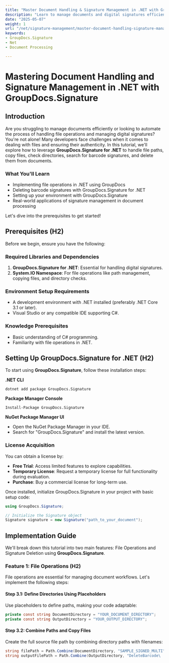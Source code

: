 ```yaml
---
title: "Master Document Handling & Signature Management in .NET with GroupDocs.Signature"
description: "Learn to manage documents and digital signatures efficiently in .NET using GroupDocs.Signature. Automate file operations, search, and delete barcode signatures."
date: "2025-05-07"
weight: 1
url: "/net/signature-management/master-document-handling-signature-management-dotnet/"
keywords:
- GroupDocs.Signature
- Net
- Document Processing

---
```



# Mastering Document Handling and Signature Management in .NET with GroupDocs.Signature

## Introduction

Are you struggling to manage documents efficiently or looking to automate the process of handling file operations and managing digital signatures? You're not alone! Many developers face challenges when it comes to dealing with files and ensuring their authenticity. In this tutorial, we'll explore how to leverage **GroupDocs.Signature for .NET** to handle file paths, copy files, check directories, search for barcode signatures, and delete them from documents.

### What You'll Learn

- Implementing file operations in .NET using GroupDocs
- Deleting barcode signatures with GroupDocs.Signature for .NET
- Setting up your environment with GroupDocs.Signature
- Real-world applications of signature management in document processing

Let's dive into the prerequisites to get started!

## Prerequisites (H2)

Before we begin, ensure you have the following:

### Required Libraries and Dependencies

1. **GroupDocs.Signature for .NET**: Essential for handling digital signatures.
2. **System.IO Namespace**: For file operations like path management, copying files, and directory checks.

### Environment Setup Requirements

- A development environment with .NET installed (preferably .NET Core 3.1 or later).
- Visual Studio or any compatible IDE supporting C#.

### Knowledge Prerequisites

- Basic understanding of C# programming.
- Familiarity with file operations in .NET.

## Setting Up GroupDocs.Signature for .NET (H2)

To start using **GroupDocs.Signature**, follow these installation steps:

**.NET CLI**
```
dotnet add package GroupDocs.Signature
```

**Package Manager Console**
```
Install-Package GroupDocs.Signature
```

**NuGet Package Manager UI**

- Open the NuGet Package Manager in your IDE.
- Search for "GroupDocs.Signature" and install the latest version.

### License Acquisition

You can obtain a license by:

- **Free Trial**: Access limited features to explore capabilities.
- **Temporary License**: Request a temporary license for full functionality during evaluation.
- **Purchase**: Buy a commercial license for long-term use.

Once installed, initialize GroupDocs.Signature in your project with basic setup code:

```csharp
using GroupDocs.Signature;

// Initialize the Signature object
Signature signature = new Signature("path_to_your_document");
```

## Implementation Guide

We'll break down this tutorial into two main features: File Operations and Signature Deletion using **GroupDocs.Signature**.

### Feature 1: File Operations (H2)

File operations are essential for managing document workflows. Let's implement the following steps:

#### Step 3.1: Define Directories Using Placeholders

Use placeholders to define paths, making your code adaptable:

```csharp
private const string DocumentDirectory = "YOUR_DOCUMENT_DIRECTORY";
private const string OutputDirectory = "YOUR_OUTPUT_DIRECTORY";
```

#### Step 3.2: Combine Paths and Copy Files

Create the full source file path by combining directory paths with filenames:

```csharp
string filePath = Path.Combine(DocumentDirectory, "SAMPLE_SIGNED_MULTI");
string outputFilePath = Path.Combine(OutputDirectory, "DeleteBarcode\
